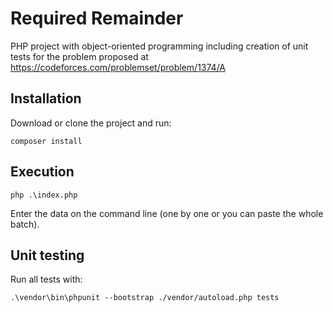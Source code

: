 # Required Remainder
PHP project with object-oriented programming including creation of unit tests for the problem proposed at https://codeforces.com/problemset/problem/1374/A

## Installation
Download or clone the project and run:
```
composer install
```

## Execution
```
php .\index.php
```
Enter the data on the command line (one by one or you can paste the whole batch).

## Unit testing
Run all tests with:
```
.\vendor\bin\phpunit --bootstrap ./vendor/autoload.php tests
```
